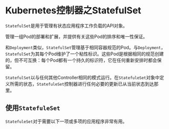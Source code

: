 # Kubernetes控制器之StatefulSet

`StatefulSet`是用于管理有状态应用程序工作负载的API对象。

管理一组Pod的部署和扩展，并提供有关这些Pod的排序和唯一性保证。

和`Deployment`类似，`StatefulSet`管理基于相同容器规范的Pod。与`Deployment`，`StatefulSet`为其每个Pod维护了一个粘性标识。这些Pod是根据相同的规范创建的，但不可互换：每个Pod都有一个持久的标识符，它在任何重新安排时都会保留。

`StatefulSet`以与任何其他Controller相同的模式运行。在`StatefuleSet`对象中定义所需的状态，`StatefuleSet`控制器进行任何必要的更新已从当前状态到达那里。

## 使用`StatefuleSet`

`StatefuleSet`对于需要以下一项或多项的应用程序非常有用。